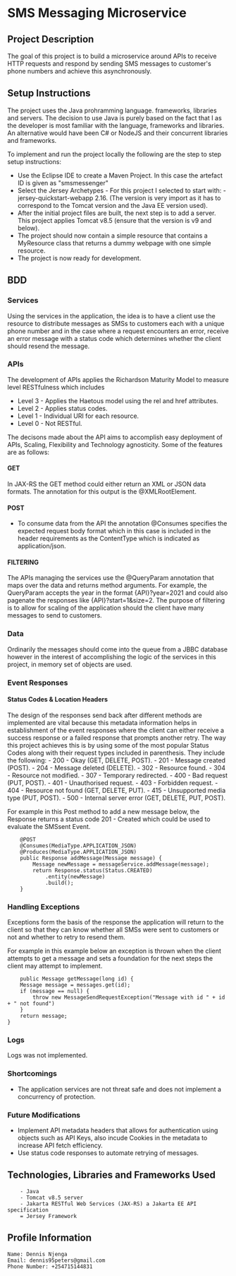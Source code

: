 # SMS Messaging Microservice

## Project Description

The goal of this project is to build a microservice around APIs to receive HTTP requests and respond by sending SMS messages to customer's phone numbers and achieve this asynchronously.

## Setup Instructions

The project uses the Java prohramming language. frameworks, libraries and servers. The decision to use Java is purely based on the fact that I as the developer is most familiar with the language, frameworks and libraries. An alternative would have been C# or NodeJS and their concurrent libraries and frameworks.

To implement and run the project locally the following are the step to step setup instructions:

- Use the Eclipse IDE to create a Maven Project. In this case the artefact ID is given as "smsmessenger"
- Select the Jersey Archetypes - For this project I selected to start with: - jersey-quickstart-webapp 2.16. (The version is very import as it has to correspond to the Tomcat version and the Java EE version used).
- After the initial project files are built, the next step is to add a server. This project applies Tomcat v8.5 (ensure that the version is v9 and below).
- The project should now contain a simple resource that contains a MyResource class that returns a dummy webpage with one simple resource.
- The project is now ready for development.

## BDD

### Services

Using the services in the application, the idea is to have a client use the resource to distribute messages as SMSs to customers each with a unique phone number and in the case where a request encounters an error, receive an error message with a status code which determines whether the client should resend the message.

### APIs

The development of APIs applies the Richardson Maturity Model to measure level RESTfulness which includes

- Level 3 - Applies the Haetous model using the rel and href attributes.
- Level 2 - Applies status codes.
- Level 1 - Individual URI for each resource.
- Level 0 - Not RESTful.

The decisons made about the API aims to accomplish easy deployment of APIs, Scaling, Flexibility and Technology agnosticity. Some of the features are as follows:

#### GET

In JAX-RS the GET method could either return an XML or JSON data formats. The annotation for this output is the @XMLRootElement.

#### POST

- To consume data from the API the annotation @Consumes specifies the expected request body format which in this case is included in the header requirements as the ContentType which is indicated as application/json.

#### FILTERING

The APIs managing the services use the @QueryParam annotation that maps over the data and returns method arguments. For example, the QueryParam accepts the year in the format {API}?year=2021 and could also pagenate the responses like {API}?start=1&size=2. The purpose of filtering is to allow for scaling of the application should the client have many messages to send to customers.

### Data

Ordinarily the messages should come into the queue from a JBBC database however in the interest of accomplishing the logic of the services in this project, in memory set of objects are used.

### Event Responses

#### Status Codes & Location Headers

The design of the responses send back after different methods are implemented are vital because this metadata information helps in establishment of the event responses where the client can either receive a success response or a failed response that prompts another retry. The way this project achieves this is by using some of the most popular Status Codes along with their request types included in parenthesis. They include the following: - 200 - Okay (GET, DELETE, POST). - 201 - Message created (POST). - 204 - Message deleted (DELETE). - 302 - Resource found. - 304 - Resource not modified. - 307 - Temporary redirected. - 400 - Bad request (PUT, POST). - 401 - Unauthorised request. - 403 - Forbidden request. - 404 - Resource not found (GET, DELETE, PUT). - 415 - Unsupported media type (PUT, POST). - 500 - Internal server error (GET, DELETE, PUT, POST).

For example in this Post method to add a new message below, the Response returns a status code 201 - Created which could be used to evaluate the SMSsent Event.

        @POST
        @Consumes(MediaType.APPLICATION_JSON)
        @Produces(MediaType.APPLICATION_JSON)
        public Response addMessage(Message message) {
    	    Message newMessage = messageService.addMessage(message);
    	    return Response.status(Status.CREATED)
    			.entity(newMessage)
    			.build();
        }

### Handling Exceptions

Exceptions form the basis of the response the application will return to the client so that they can know whether all SMSs were sent to customers or not and whether to retry to resend them.

For example in this example below an exception is thrown when the client attempts to get a message and sets a foundation for the next steps the client may attempt to implement.

    	public Message getMessage(long id) {
    	Message message = messages.get(id);
    	if (message == null) {
    		throw new MessageSendRequestException("Message with id " + id + " not found")
    	}
    	return message;
    }

### Logs

Logs was not implemented.

### Shortcomings

- The application services are not threat safe and does not implement a concurrency of protection.

### Future Modifications

- Implement API metadata headers that allows for authentication using objects such as API Keys, also incude Cookies in the metadata to increase API fetch efficiency.
- Use status code responses to automate retrying of messages.

## Technologies, Libraries and Frameworks Used

        - Java
        - Tomcat v8.5 server
        - Jakarta RESTful Web Services (JAX-RS) a Jakarta EE API specification
        = Jersey Framework

## Profile Information

    Name: Dennis Njenga
    Email: dennis95peters@gmail.com
    Phone Number: +254715144831
